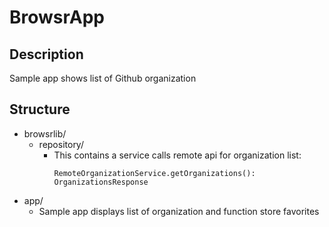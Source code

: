 # BrowsrApp

## Description

Sample app shows list of Github organization

## Structure

- browsrlib/
    * repository/
        - This contains a service calls remote api for organization list:
           ```
           RemoteOrganizationService.getOrganizations(): OrganizationsResponse
           ```
- app/
    * Sample app displays list of organization and function store favorites
